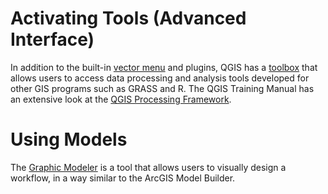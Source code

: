 
# Activating Tools (Advanced Interface)
In addition to the built-in [vector menu](http://docs.qgis.org/2.18/en/docs/user_manual/processing/vector_menu.html) and plugins, QGIS has a [toolbox](http://docs.qgis.org/2.18/en/docs/user_manual/processing/toolbox.html) that allows users to access data processing and analysis tools developed for other GIS programs such as GRASS and R.  The QGIS Training Manual has an extensive look at the [QGIS Processing Framework](http://docs.qgis.org/2.18/en/docs/user_manual/processing/index.html).

# Using Models
The [Graphic Modeler](http://docs.qgis.org/2.18/en/docs/user_manual/processing/modeler.html) is a tool that allows users to visually design a workflow, in a way similar to the ArcGIS Model Builder.
